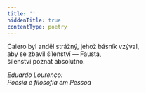 ```yaml
---
title: ''
hiddenTitle: true
contentType: poetry
---
```


<section>

Caiero byl anděl strážný, jehož básník vzýval,  
aby se zbavil šílenství — Fausta,  
šílenství poznat absolutno.

_Eduardo Lourenço:  
Poesia e filosofia em Pessoa_

</section>
